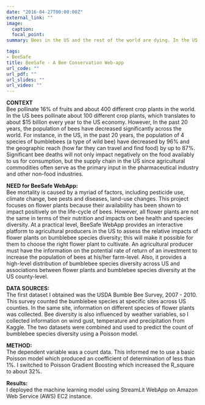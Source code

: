 ```yaml
---
date: "2016-04-27T00:00:00Z"
external_link: ""
image:
  caption: 
  focal_point: 
summary: Bees in the US and the rest of the world are dying. In the US $15 billion every year to the US economy. However, in the US and in the past 20 years, the population of 4 species of bumblebees (a type of wild bee) have decreased by 96% and the geographic reach (how far they can travel and find food) by up to 87%. BeeSafe web-app provides a platform that allows farmers in the US to choose the best flowal plants to cultivate and conserves bees. The web-app was designed using the "streamlit" package in Python.

tags:
- BeeSafe
title: BeeSafe - A Bee Conservation Web-app
url_code: ""
url_pdf: ""
url_slides: ""
url_video: ""
---
```


**CONTEXT**  
Bee pollinate 16% of fruits and about 400 different crop plants in the world. In the US bees pollinate about 100 different crop plants, which translates to about $15 billion every year to the US economy. However, In the past 20 years, the population of bees have decreased significantly across the world. For instance, in the US, in the past 20 years, the population of 4 species of bumblebees (a type of wild bee) have decreased by 96% and the geographic reach (how far they can travel and find food) by up to 87%. Significant bee deaths will not only impact negatively on the food availably to us for consumption, but the supply chain in the US since agricultural commodities often serve as the primary input in the pharmaceutical industry and other non-food industries.

**NEED for BeeSafe WebApp:**  
Bee mortality is caused by a myriad of factors, including pesticide use, climate change, bee pests and diseases, land-use changes. This project focuses on flower plants because their availability has been shown to impact positively on the life-cycle of bees. However, all flower plants are not the same in terms of their nutrition and impacts on bee health and species diversity. At a practical level, BeeSafe WebApp provides an interactive platform to agricultural producers in the US to assess the relative impacts of flower plants on bumblebee species diversity; this will make it possible for them to choose the right flower plant to cultivate. An agricultural producer must have the information on the potential rate of return of an investment to increase the population of bees at his/her farm-level. Also, it provides a high-level distribution of bumblebee species diversity across US and associations between flower plants and bumblebee species diversity at the US county-level.

**DATA SOURCES:**  
The first dataset I obtained was the USDA Bumble Bee Survey, 2007 - 2010. This survey counted the bumblebee species at specific sites across US counties. In the same site, information on different species of flower plants was collected. Bee diversity is also influenced by weather variables, so I collected information on wind gust, temperature and precipitation from Kaggle. The two datasets were combined and used to predict the count of bumblebee species diversity using a Poisson model.

**METHOD:**  
The dependent variable was a count data. This informed me to use a basic Poisson model which produced an coefficient of determination of less than 1%. I switched to Poisson Gradient Boosting which increased the R_square to about 32%. 

**Results:**  
I deployed the machine learning model using StreamLit WebApp on Amazon Web Service (AWS) EC2 instance.
